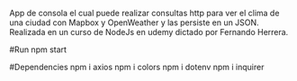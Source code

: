 App de consola el cual puede realizar consultas http para ver 
el clima de una ciudad con Mapbox y OpenWeather 
y las persiste en un JSON.
Realizada en un curso de NodeJs en udemy dictado por Fernando Herrera.

#Run
npm start

#Dependencies
npm i axios
npm i colors
npm i dotenv
npm i inquirer
